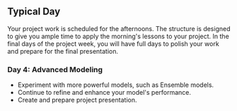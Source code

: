 ## **Typical Day**

Your project work is scheduled for the afternoons. The structure is designed to give you ample time to apply the morning's lessons to your project. In the final days of the project week, you will have full days to polish your work and prepare for the final presentation.

### **Day 4: Advanced Modeling**

- Experiment with more powerful models, such as Ensemble models.
- Continue to refine and enhance your model's performance.
- Create and prepare project presentation.